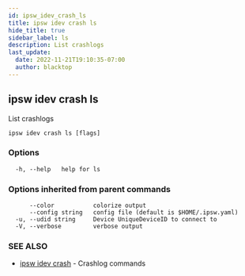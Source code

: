 ```yaml
---
id: ipsw_idev_crash_ls
title: ipsw idev crash ls
hide_title: true
sidebar_label: ls
description: List crashlogs
last_update:
  date: 2022-11-21T19:10:35-07:00
  author: blacktop
---
```

## ipsw idev crash ls

List crashlogs

```
ipsw idev crash ls [flags]
```

### Options

```
  -h, --help   help for ls
```

### Options inherited from parent commands

```
      --color           colorize output
      --config string   config file (default is $HOME/.ipsw.yaml)
  -u, --udid string     Device UniqueDeviceID to connect to
  -V, --verbose         verbose output
```

### SEE ALSO

* [ipsw idev crash](/docs/cli/crash/ipsw_idev_crash)	 - Crashlog commands

